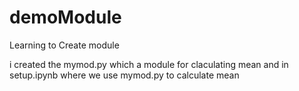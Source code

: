 # demoModule
Learning to Create module

i created the mymod.py which a module for claculating mean
and in setup.ipynb where we use mymod.py to calculate mean

